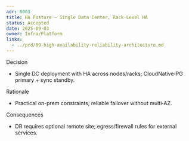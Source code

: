 ```yaml
---
adr: 0003
title: HA Posture – Single Data Center, Rack-Level HA
status: Accepted
date: 2025-09-03
owner: Infra/Platform
links:
  - ../prd/09-high-availability-reliability-architecture.md
---
```


Decision
- Single DC deployment with HA across nodes/racks; CloudNative‑PG primary + sync standby.

Rationale
- Practical on-prem constraints; reliable failover without multi‑AZ.

Consequences
- DR requires optional remote site; egress/firewall rules for external services.

